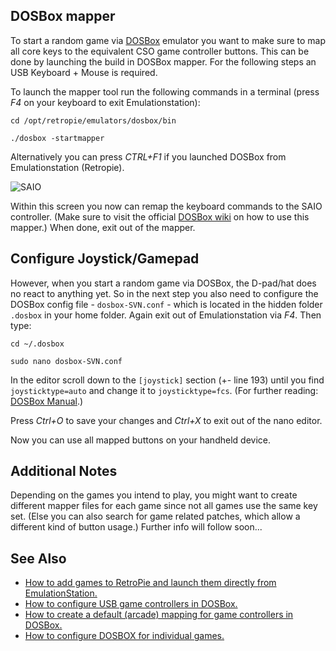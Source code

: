 ## DOSBox mapper

To start a random game via [DOSBox](http://www.dosbox.com/wiki/Main_Page) emulator you want to make sure to map all core keys to the equivalent CSO game controller buttons.
This can be done by launching the build in DOSBox mapper. For the following steps an USB Keyboard + Mouse is required.

To launch the mapper tool run the following commands in a terminal (press _F4_ on your keyboard to exit Emulationstation):

`cd /opt/retropie/emulators/dosbox/bin`

`./dosbox -startmapper`

Alternatively you can press _CTRL+F1_ if you launched DOSBox from Emulationstation (Retropie). 

![SAIO](https://s19.postimg.org/rtz7g0o43/DOSBox.png)

Within this screen you now can remap the keyboard commands to the SAIO controller. (Make sure to visit the official [DOSBox wiki](http://www.dosbox.com/wiki/Mapper) on how to use this mapper.) When done, exit out of the mapper.

## Configure Joystick/Gamepad

However, when you start a random game via DOSBox, the D-pad/hat does no react to anything yet. So in the next step you also need to configure the DOSBox config file - `dosbox-SVN.conf` - which is located in the hidden folder `.dosbox` in your home folder. 
Again exit out of Emulationstation via _F4_. Then type:

`cd ~/.dosbox`

`sudo nano dosbox-SVN.conf`

In the editor scroll down to the `[joystick]` section (+- line 193) until you find `joysticktype=auto` and change it to `joysticktype=fcs`. (For further reading: [DOSBox Manual](https://www.dosbox.com/DOSBoxManual.html#Joystick).)

Press _Ctrl+O_ to save your changes and _Ctrl+X_ to exit out of the nano editor. 

Now you can use all mapped buttons on your handheld device.


## Additional Notes

Depending on the games you intend to play, you might want to create different mapper files for each game since not all games use the same key set. (Else you can also search for game related patches, which allow a different kind of button usage.)
Further info will follow soon...

## See Also

* [How to add games to RetroPie and launch them directly from EmulationStation.](http://dosonthepi.blogspot.co.uk/2015/01/run-dos-games-in-retropie_15.html#add-dosgames)
* [How to configure USB game controllers in DOSBox.](http://dosonthepi.blogspot.co.uk/2015/01/configure-game-controllers-in-dosbox_29.html)
* [How to create a default (arcade) mapping for game controllers in DOSBox.](http://dosonthepi.blogspot.co.uk/2015/02/default-arcade-mapping-for-dosbox.html)
* [How to configure DOSBOX for individual games.](http://dosonthepi.blogspot.co.uk/2015/02/dosbox-configuration-for-individual.html)